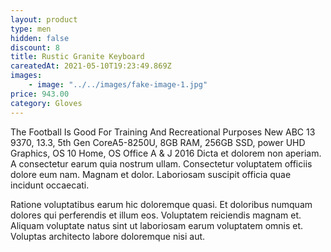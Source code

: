 ```yaml
---
layout: product
type: men
hidden: false
discount: 8
title: Rustic Granite Keyboard
careatedAt: 2021-05-10T19:23:49.869Z
images:
    - image: "../../images/fake-image-1.jpg"
price: 943.00
category: Gloves
---
```

The Football Is Good For Training And Recreational Purposes
New ABC 13 9370, 13.3, 5th Gen CoreA5-8250U, 8GB RAM, 256GB SSD, power UHD Graphics, OS 10 Home, OS Office A & J 2016
Dicta et dolorem non aperiam. A consectetur earum quia nostrum ullam. Consectetur voluptatem officiis dolore eum nam. Magnam et dolor. Laboriosam suscipit officia quae incidunt occaecati.
 Ratione voluptatibus earum hic doloremque quasi. Et doloribus numquam dolores qui perferendis et illum eos. Voluptatem reiciendis magnam et. Aliquam voluptate natus sint ut laboriosam earum voluptatem omnis et. Voluptas architecto labore doloremque nisi aut.
